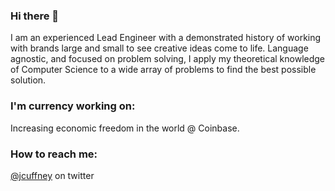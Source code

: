 ### Hi there 👋

I am an experienced Lead Engineer with a demonstrated history of working with brands large and small to see creative ideas come to life. Language agnostic, and focused on problem solving, I apply my theoretical knowledge of Computer Science to a wide array of problems to find the best possible solution.

### I'm currency working on:

Increasing economic freedom in the world @ Coinbase.

### How to reach me:

[@jcuffney](https://twitter.com/jcuffney) on twitter
